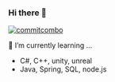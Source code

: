 ### Hi there 👋
[![commitcombo](http://commitcombo.com/theme?user=Rwhisper&theme=Cloud&v=1)](https://github.com/devxb/CommitCombo)

🌱 I’m currently learning ... 
- C#, C++, unity, unreal
- Java, Spring, SQL, node.js
<!--
**Rwhisper/Rwhisper** is a ✨ _special_ ✨ repository because its `README.md` (this file) appears on your GitHub profile.

Here are some ideas to get you started:

- 🔭 I’m currently working on ...
- 👯 I’m looking to collaborate on ...
- 🤔 I’m looking for help with ...
- 💬 Ask me about ...
- 📫 How to reach me: ...
- 😄 Pronouns: ...
- ⚡ Fun fact: ...
-->
